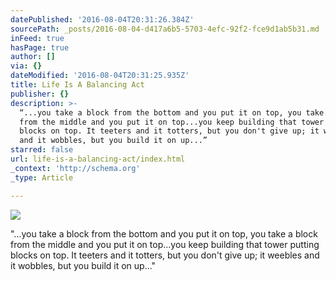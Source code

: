 ```yaml
---
datePublished: '2016-08-04T20:31:26.384Z'
sourcePath: _posts/2016-08-04-d417a6b5-5703-4efc-92f2-fce9d1ab5b31.md
inFeed: true
hasPage: true
author: []
via: {}
dateModified: '2016-08-04T20:31:25.935Z'
title: Life Is A Balancing Act
publisher: {}
description: >-
  “...you take a block from the bottom and you put it on top, you take a block
  from the middle and you put it on top...you keep building that tower putting
  blocks on top. It teeters and it totters, but you don't give up; it weebles
  and it wobbles, but you build it on up...”
starred: false
url: life-is-a-balancing-act/index.html
_context: 'http://schema.org'
_type: Article

---
```

![](https://the-grid-user-content.s3-us-west-2.amazonaws.com/feb62923-8d8c-4e7d-ac37-c186cf806c5f.jpg)

"...you take a block from the bottom and you put it on top, you take a block from the middle and you put it on top...you keep building that tower putting blocks on top. It teeters and it totters, but you don't give up; it weebles and it wobbles, but you build it on up..."